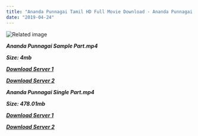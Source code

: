 ```yaml
---
title: "Ananda Punnagai Tamil HD Full Movie Download - Ananda Punnagai Tamil HD Movie Download"
date: "2019-04-24"
---
```


![Related image](https://ssl-gfx.filmweb.pl/po/50/06/535006/7277576.6.jpg)

**_Ananda Punnagai Sample Part.mp4_**

**_Size: 4mb_**

**_[Download Server 1](http://b4.wetransfer.vip/files/{2c088f659142c0283fde3b45bf50b63be20aae7f704a2f0bf67686df6392cb2e}20Actor{2c088f659142c0283fde3b45bf50b63be20aae7f704a2f0bf67686df6392cb2e}20Hits{2c088f659142c0283fde3b45bf50b63be20aae7f704a2f0bf67686df6392cb2e}20Collection/Madhavan{2c088f659142c0283fde3b45bf50b63be20aae7f704a2f0bf67686df6392cb2e}20Movies{2c088f659142c0283fde3b45bf50b63be20aae7f704a2f0bf67686df6392cb2e}20Collection/Ananda{2c088f659142c0283fde3b45bf50b63be20aae7f704a2f0bf67686df6392cb2e}20Punnaka{2c088f659142c0283fde3b45bf50b63be20aae7f704a2f0bf67686df6392cb2e}20(2009)/Ananda{2c088f659142c0283fde3b45bf50b63be20aae7f704a2f0bf67686df6392cb2e}20Punnaka{2c088f659142c0283fde3b45bf50b63be20aae7f704a2f0bf67686df6392cb2e}20{2c088f659142c0283fde3b45bf50b63be20aae7f704a2f0bf67686df6392cb2e}20Sample{2c088f659142c0283fde3b45bf50b63be20aae7f704a2f0bf67686df6392cb2e}20HD.mp4)_**

**_[Download Server 2](http://b4.wetransfer.vip/files/{2c088f659142c0283fde3b45bf50b63be20aae7f704a2f0bf67686df6392cb2e}20Actor{2c088f659142c0283fde3b45bf50b63be20aae7f704a2f0bf67686df6392cb2e}20Hits{2c088f659142c0283fde3b45bf50b63be20aae7f704a2f0bf67686df6392cb2e}20Collection/Madhavan{2c088f659142c0283fde3b45bf50b63be20aae7f704a2f0bf67686df6392cb2e}20Movies{2c088f659142c0283fde3b45bf50b63be20aae7f704a2f0bf67686df6392cb2e}20Collection/Ananda{2c088f659142c0283fde3b45bf50b63be20aae7f704a2f0bf67686df6392cb2e}20Punnaka{2c088f659142c0283fde3b45bf50b63be20aae7f704a2f0bf67686df6392cb2e}20(2009)/Ananda{2c088f659142c0283fde3b45bf50b63be20aae7f704a2f0bf67686df6392cb2e}20Punnaka{2c088f659142c0283fde3b45bf50b63be20aae7f704a2f0bf67686df6392cb2e}20{2c088f659142c0283fde3b45bf50b63be20aae7f704a2f0bf67686df6392cb2e}20Sample{2c088f659142c0283fde3b45bf50b63be20aae7f704a2f0bf67686df6392cb2e}20HD.mp4)_**

**_Ananda Punnagai Single Part.mp4_**

**_Size: 478.01mb_**

**_[Download Server 1](http://b4.wetransfer.vip/files/{2c088f659142c0283fde3b45bf50b63be20aae7f704a2f0bf67686df6392cb2e}20Actor{2c088f659142c0283fde3b45bf50b63be20aae7f704a2f0bf67686df6392cb2e}20Hits{2c088f659142c0283fde3b45bf50b63be20aae7f704a2f0bf67686df6392cb2e}20Collection/Madhavan{2c088f659142c0283fde3b45bf50b63be20aae7f704a2f0bf67686df6392cb2e}20Movies{2c088f659142c0283fde3b45bf50b63be20aae7f704a2f0bf67686df6392cb2e}20Collection/Ananda{2c088f659142c0283fde3b45bf50b63be20aae7f704a2f0bf67686df6392cb2e}20Punnaka{2c088f659142c0283fde3b45bf50b63be20aae7f704a2f0bf67686df6392cb2e}20(2009)/Ananda{2c088f659142c0283fde3b45bf50b63be20aae7f704a2f0bf67686df6392cb2e}20Punnaka{2c088f659142c0283fde3b45bf50b63be20aae7f704a2f0bf67686df6392cb2e}20{2c088f659142c0283fde3b45bf50b63be20aae7f704a2f0bf67686df6392cb2e}20Single{2c088f659142c0283fde3b45bf50b63be20aae7f704a2f0bf67686df6392cb2e}20Part{2c088f659142c0283fde3b45bf50b63be20aae7f704a2f0bf67686df6392cb2e}20HD.mp4)_**

**_[Download Server 2](http://b4.wetransfer.vip/files/{2c088f659142c0283fde3b45bf50b63be20aae7f704a2f0bf67686df6392cb2e}20Actor{2c088f659142c0283fde3b45bf50b63be20aae7f704a2f0bf67686df6392cb2e}20Hits{2c088f659142c0283fde3b45bf50b63be20aae7f704a2f0bf67686df6392cb2e}20Collection/Madhavan{2c088f659142c0283fde3b45bf50b63be20aae7f704a2f0bf67686df6392cb2e}20Movies{2c088f659142c0283fde3b45bf50b63be20aae7f704a2f0bf67686df6392cb2e}20Collection/Ananda{2c088f659142c0283fde3b45bf50b63be20aae7f704a2f0bf67686df6392cb2e}20Punnaka{2c088f659142c0283fde3b45bf50b63be20aae7f704a2f0bf67686df6392cb2e}20(2009)/Ananda{2c088f659142c0283fde3b45bf50b63be20aae7f704a2f0bf67686df6392cb2e}20Punnaka{2c088f659142c0283fde3b45bf50b63be20aae7f704a2f0bf67686df6392cb2e}20{2c088f659142c0283fde3b45bf50b63be20aae7f704a2f0bf67686df6392cb2e}20Single{2c088f659142c0283fde3b45bf50b63be20aae7f704a2f0bf67686df6392cb2e}20Part{2c088f659142c0283fde3b45bf50b63be20aae7f704a2f0bf67686df6392cb2e}20HD.mp4)_**
